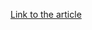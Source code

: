 [Link to the article](https://www.trendmicro.com/content/dam/trendmicro/global/en/research/23/c/new-opcjacker-malware-distributed-via-fake-vpn-malvertising/ioc-new-opcJacker-malware-distributed-via-fake-vpn-malvertising.txt)
